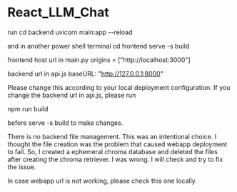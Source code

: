 # React_LLM_Chat

run 
cd backend
uvicorn main:app --reload

and in another power shell terminal
cd frontend
serve -s build

frontend host url
in main.py
  origins = ["http://localhost:3000"]

backend url
in api.js
    baseURL: "http://127.0.0.1:8000"

Please change this according to your local deployment configuration.
If you change the backend url in api.js, please run

npm run build

before serve -s build to make changes.

There is no backend file management. This was an intentional choice.
I thought the file creation was the problem that caused webapp deployment to fail.
So, I created a ephemeral chroma database and deleted the files after creating the chroma retriever.
I was wrong. I will check and try to fix the issue.

In case webapp url is not working, please check this one locally.
